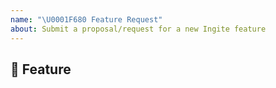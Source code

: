```yaml
---
name: "\U0001F680 Feature Request"
about: Submit a proposal/request for a new Ingite feature
---
```


## 🚀 Feature

<!-- A clear and concise description of the feature proposal -->
<!-- Please outline the motivation for the proposal. Is your feature request related to a problem? e.g., I'm always frustrated when [...]. If this is related to another GitHub issue, please link here too -->
<!-- A clear and concise description of what you want to happen. -->
<!-- A clear and concise description of any alternative solutions or features you've considered, if any. -->
<!-- Add any other context or screenshots about the feature request here. -->
